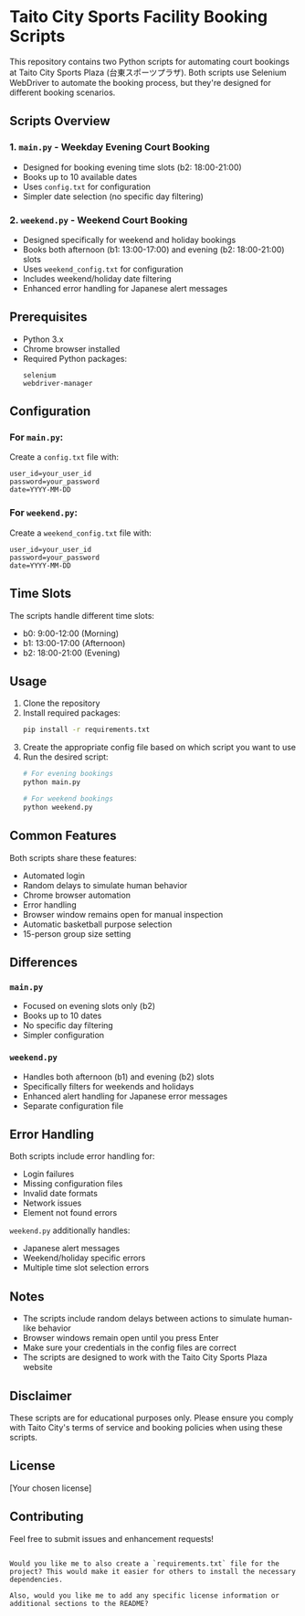# Taito City Sports Facility Booking Scripts

This repository contains two Python scripts for automating court bookings at Taito City Sports Plaza (台東スポーツプラザ). Both scripts use Selenium WebDriver to automate the booking process, but they're designed for different booking scenarios.

## Scripts Overview

### 1. `main.py` - Weekday Evening Court Booking
- Designed for booking evening time slots (b2: 18:00-21:00)
- Books up to 10 available dates
- Uses `config.txt` for configuration
- Simpler date selection (no specific day filtering)

### 2. `weekend.py` - Weekend Court Booking
- Designed specifically for weekend and holiday bookings
- Books both afternoon (b1: 13:00-17:00) and evening (b2: 18:00-21:00) slots
- Uses `weekend_config.txt` for configuration
- Includes weekend/holiday date filtering
- Enhanced error handling for Japanese alert messages

## Prerequisites

- Python 3.x
- Chrome browser installed
- Required Python packages:
  ```
  selenium
  webdriver-manager
  ```

## Configuration

### For `main.py`:
Create a `config.txt` file with:
```
user_id=your_user_id
password=your_password
date=YYYY-MM-DD
```

### For `weekend.py`:
Create a `weekend_config.txt` file with:
```
user_id=your_user_id
password=your_password
date=YYYY-MM-DD
```

## Time Slots

The scripts handle different time slots:
- b0: 9:00-12:00 (Morning)
- b1: 13:00-17:00 (Afternoon)
- b2: 18:00-21:00 (Evening)

## Usage

1. Clone the repository
2. Install required packages:
   ```bash
   pip install -r requirements.txt
   ```
3. Create the appropriate config file based on which script you want to use
4. Run the desired script:
   ```bash
   # For evening bookings
   python main.py
   
   # For weekend bookings
   python weekend.py
   ```

## Common Features

Both scripts share these features:
- Automated login
- Random delays to simulate human behavior
- Chrome browser automation
- Error handling
- Browser window remains open for manual inspection
- Automatic basketball purpose selection
- 15-person group size setting

## Differences

### `main.py`
- Focused on evening slots only (b2)
- Books up to 10 dates
- No specific day filtering
- Simpler configuration

### `weekend.py`
- Handles both afternoon (b1) and evening (b2) slots
- Specifically filters for weekends and holidays
- Enhanced alert handling for Japanese error messages
- Separate configuration file

## Error Handling

Both scripts include error handling for:
- Login failures
- Missing configuration files
- Invalid date formats
- Network issues
- Element not found errors

`weekend.py` additionally handles:
- Japanese alert messages
- Weekend/holiday specific errors
- Multiple time slot selection errors

## Notes

- The scripts include random delays between actions to simulate human-like behavior
- Browser windows remain open until you press Enter
- Make sure your credentials in the config files are correct
- The scripts are designed to work with the Taito City Sports Plaza website

## Disclaimer

These scripts are for educational purposes only. Please ensure you comply with Taito City's terms of service and booking policies when using these scripts.

## License

[Your chosen license]

## Contributing

Feel free to submit issues and enhancement requests!
```

Would you like me to also create a `requirements.txt` file for the project? This would make it easier for others to install the necessary dependencies.

Also, would you like me to add any specific license information or additional sections to the README?
